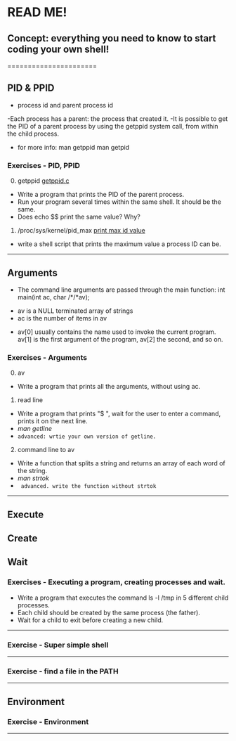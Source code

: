 # **READ ME!** 
## Concept: everything you need to know to start coding your own shell!
======================
## PID & PPID
- process id and parent process id

-Each process has a parent: the process that created it.
-It is possible to get the PID of a parent process by using the getppid system call, from within the child process.

- for more info: 
man getppid
man getpid

### Exercises - PID, PPID
0. getppid [getppid.c](./0-getppid.c)
- Write a program that prints the PID of the parent process.
- Run your program several times within the same shell. It should be the same. 
- Does echo $$ print the same value? Why?
1. /proc/sys/kernel/pid\_max [print max id value](./max_process.sh)
- write a shell script that prints the maximum value a process ID can be.

--------------------------
## Arguments
- The command line arguments are passed through the main function: int main(int ac, char /*/*av);
* av is a NULL terminated array of strings
* ac is the number of items in av
- av[0] usually contains the name used to invoke the current program. av[1] is the first argument of the program, av[2] the second, and so on.
### Exercises - Arguments
0. av
- Write a program that prints all the arguments, without using ac.
1. read line
* Write a program that prints "$ ", wait for the user to enter a command, prints it on the next line.
* _man getline_
* ` advanced: wrtie your own version of getline. `
2. command line to av
- Write a function that splits a string and returns an array of each word of the string.
- _man strtok_
- ` advanced. write the function without strtok`
---------------------------
## Execute
## Create
## Wait
### Exercises - Executing a program, creating processes and wait.
- Write a program that executes the command ls -l /tmp in 5 different child processes. 
- Each child should be created by the same process (the father).
- Wait for a child to exit before creating a new child.

--------------------------------
### Exercise - Super simple shell
---------------------------------
### Exercise - find a file in the PATH
-----------------------------------
## Environment
### Exercise - Environment

-------------------------
